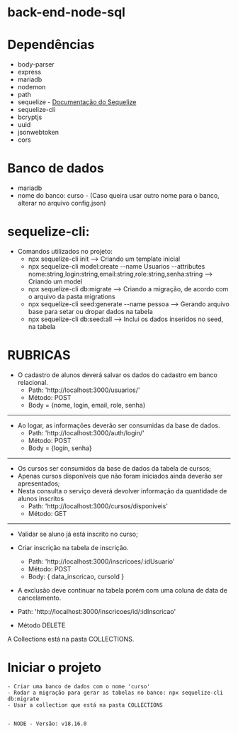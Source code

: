 # back-end-node-sql

# Dependências

 - body-parser
 - express
 - mariadb
 - nodemon
 - path
 - sequelize - [Documentação do Sequelize](https://sequelize.org/docs/v6/other-topics/migrations/)
 - sequelize-cli
 - bcryptjs
 - uuid
 - jsonwebtoken
 - cors

# Banco de dados
 - mariadb 
 - nome do banco: curso - (Caso queira usar outro nome para o banco, alterar no arquivo config.json)

# sequelize-cli: 

 - Comandos utilizados no projeto: 
    - npx sequelize-cli init 
        --> Criando um template inicial
    - npx sequelize-cli model:create --name Usuarios --attributes nome:string,login:string,email:string,role:string,senha:string 
        --> Criando um model
    - npx sequelize-cli db:migrate 
        --> Criando a migração, de acordo com o arquivo da pasta migrations
    - npx sequelize-cli seed:generate --name pessoa 
        --> Gerando arquivo base para setar ou dropar dados na tabela 
    - npx sequelize-cli db:seed:all 
        --> Inclui os dados inseridos no seed, na tabela


# RUBRICAS
 - O cadastro de alunos deverá salvar os dados do cadastro em banco relacional.
   - Path: 'http://localhost:3000/usuarios/'
   - Método: POST
   - Body = {nome, login, email, role, senha}
--------------------------------------------------------------------------------------------
- Ao logar, as informações deverão ser consumidas da base de dados.
    - Path: 'http://localhost:3000/auth/login/'
    - Método: POST
    - Body = {login, senha}
--------------------------------------------------------------------------------------------
- Os cursos ser consumidos da base de dados da tabela de cursos;
- Apenas cursos disponíveis que não foram iniciados ainda deverão ser apresentados; 
- Nesta consulta o serviço deverá devolver informação da quantidade de alunos inscritos
  - Path: 'http://localhost:3000/cursos/disponiveis'
  - Método: GET
--------------------------------------------------------------------------------------------
- Validar se aluno já está inscrito no curso; 
- Criar inscrição na tabela de inscrição.
  - Path: 'http://localhost:3000/inscricoes/:idUsuario'
  - Método: POST
  - Body: { data_inscricao, cursoId } 

- A exclusão deve continuar na tabela porém com uma coluna de data de cancelamento.
 - Path: 'http://localhost:3000/inscricoes/id/:idInscricao'
 - Método DELETE

 A Collections está na pasta COLLECTIONS. 
# Iniciar o projeto

    - Criar uma banco de dados com o nome 'curso'
    - Rodar a migração para gerar as tabelas no banco: npx sequelize-cli db:migrate 
    - Usar a collection que está na pasta COLLECTIONS
    

    - NODE - Versão: v18.16.0

    